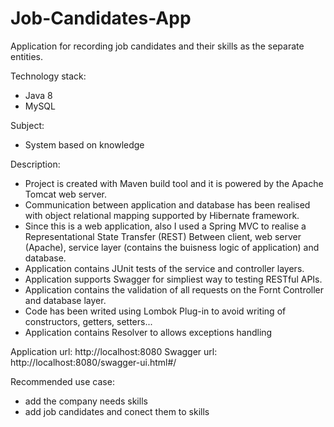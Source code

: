 # Job-Candidates-App
Application for recording job candidates and their skills as the separate entities.

Technology stack: 
- Java 8
- MySQL

Subject:
- System based on knowledge

Description:
 - Project is created with Maven build tool and it is powered by the 
   Apache Tomcat web server. 
 - Communication between application and database has been realised with 
   object relational mapping supported by Hibernate framework.
 - Since this is a web application, also I used a Spring MVC to realise a
   Representational State Transfer (REST) Between client, web server (Apache),
   service layer (contains the buisness logic of application) and database.
 - Application contains JUnit tests of the service and controller layers.
 - Application supports Swagger for simpliest way to testing RESTful APIs.
 - Application contains the validation of all requests on the Fornt Controller
   and database layer.
 - Code has been writed using Lombok Plug-in to avoid writing of constructors,
   getters, setters...
 - Application contains Resolver to allows exceptions handling

Application url: http://localhost:8080
Swagger url: http://localhost:8080/swagger-ui.html#/

Recommended use case:
  - add the company needs skills
  - add job candidates and conect them to skills
